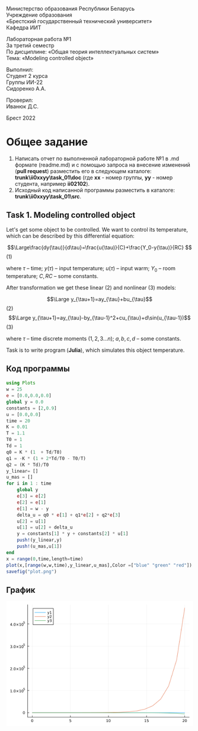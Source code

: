 Министерство образования Республики Беларусь <br/>
Учреждение образования <br/>
«Брестский государственный технический университет» <br/>
Кафедра ИИТ <br/>

Лабораторная работа №1 <br/>
За третий семестр <br/>
По дисциплине: «Общая теория интеллектуальных систем» <br/>
Тема: «Modeling controlled object» <br/>

Выполнил: <br/>
Студент 2 курса <br/>
Группы ИИ-22 <br/>
Сидоренко А.А. <br/>

Проверил: <br/>
Иванюк Д.С. <br/>

Брест 2022 <br/>

# Общее задание #
1. Написать отчет по выполненной лабораторной работе №1 в .md формате (readme.md) и с помощью запроса на внесение изменений (**pull request**) разместить его в следующем каталоге: **trunk\ii0xxyy\task_01\doc** (где **xx** - номер группы, **yy** - номер студента, например **ii02102**).
2. Исходный код написанной программы разместить в каталоге: **trunk\ii0xxyy\task_01\src**.

## Task 1. Modeling controlled object ##
Let's get some object to be controlled. We want to control its temperature, which can be described by this differential equation:

$$\Large\frac{dy(\tau)}{d\tau}=\frac{u(\tau)}{C}+\frac{Y_0-y(\tau)}{RC} $$ (1)

where $\tau$ – time; $y(\tau)$ – input temperature; $u(\tau)$ – input warm; $Y_0$ – room temperature; $C,RC$ – some constants.

After transformation we get these linear (2) and nonlinear (3) models:

$$\Large y_{\tau+1}=ay_{\tau}+bu_{\tau}$$ (2)
$$\Large y_{\tau+1}=ay_{\tau}-by_{\tau-1}^2+cu_{\tau}+d\sin(u_{\tau-1})$$ (3)

where $\tau$ – time discrete moments ($1,2,3{\dots}n$); $a,b,c,d$ – some constants.

Task is to write program (**Julia**), which simulates this object temperature.


## Код программы ##

~~~julia
using Plots
w = 25
e = [0.0,0.0,0.0]
global y = 0.0
constants = [2,0.9]
u = [0.0,0.0]
time = 20
K = 0.01
T = 1.1
T0 = 1
Td = 1
q0 = K * (1  + Td/T0)
q1 = -K * (1 + 2*Td/T0 - T0/T)  
q2 = (K * Td)/T0
y_linear= []
u_mas = []
for i in 1 : time
    global y
    e[3] = e[2]
    e[2] = e[1]
    e[1] = w - y
    delta_u = q0 * e[1] + q1*e[2] + q2*e[3]
    u[2] = u[1]
    u[1] = u[2] + delta_u
    y = constants[1] * y + constants[2] * u[1]
    push!(y_linear,y)
    push!(u_mas,u[1])
end
x = range(0,time,length=time)
plot(x,[range(w,w,time),y_linear,u_mas],Color =["blue" "green" "red"])
savefig("plot.png")
~~~

## График ##

![график](/trunk/ii02219/task_02/doc/plot.png)
